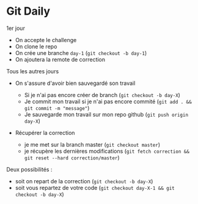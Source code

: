 # Git Daily

1er jour

- On accepte le challenge
- On clone le repo
- On crée une branche `day-1` (`git checkout -b day-1`)
- On ajoutera la remote de correction

Tous les autres jours

- On s'assure d'avoir bien sauvegardé son travail
  - Si je n'ai pas encore créer de branch (`git checkout -b day-X`)
  - Je commit mon travail si je n'ai pas encore commité (`git add . && git commit -m "message"`)
  - Je sauvegarde mon travail sur mon repo github (`git push origin day-X`)

- Récupérer la correction
  - je me met sur la branch master (`git checkout master`)
  - je récupère les dernières modifications (`git fetch correction && git reset --hard correction/master`)
  
Deux possibilités :
- soit on repart de la correction (`git checkout -b day-X`)
- soit vous repartez de votre code (`git checkout day-X-1 && git checkout -b day-X`)
